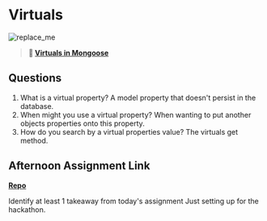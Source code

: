 # Virtuals

![replace_me](https://codeworks.blob.core.windows.net/public/assets/img/illustrations/placeholder.svg)

> **📖 [Virtuals in Mongoose](https://codeworksacademy.com/fs-student-guide/resources/wk5/04-Virtuals)**

## Questions

1. What is a virtual property?
A model property that doesn't persist in the database.
2. When might you use a virtual property? 
When wanting to put another objects properties onto this property.
3. How do you search by a virtual properties value?
The virtuals get method.
## Afternoon Assignment Link

**[Repo](https://github.com/bcrossley712/burn-book)**

Identify at least 1 takeaway from today's assignment
Just setting up for the hackathon.